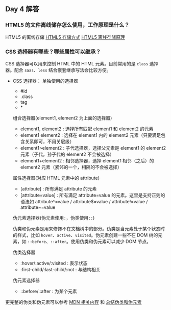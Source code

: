 ## Day 4 解答

### HTML5 的文件离线储存怎么使用，工作原理是什么？

HTML5 的离线存储
[HTML5 存储方式](https://segmentfault.com/a/1190000011516871)
[HTML5 离线存储原理](https://segmentfault.com/a/1190000006984353)

### CSS 选择器有哪些？哪些属性可以继承？

CSS 选择器可以用来控制 HTML 中的 HTML 元素。目前常用的是 `class` 选择器。配合 `saas`、`less` 结合嵌套继承写法会比较方便。

- CSS 选择器：
  单独使用的选择器

  - #id
  - .class
  - tag
  - \*

  组合选择器(element1, element2 为上面的选择器)

  - element1, element2 : 选择所有匹配 element1 和 element2 的元素
  - element1 element2 : 选择在 element1 内的 element2 元素（只要满足包含关系即可，不用关层级）
  - element1>element2 : 子代选择器，选择父元素是 element1 的 element2 元素（子代，孙子代的 element2 不会被选择）
  - element1+element2 : 相邻选择器，选择 element1 相邻（之后）的 element2 元素（紧邻的一个，相隔的不会被选择）

  属性选择器(对应 HTML 元素中的 attribute)

  - [attribute] : 所有满足 attribute 的元素
  - [attribute=value] : 所有满足 attribute=value 的元素。这里是支持正则的语法如 attribute^=value / attribute\$=value / attribute!=value / attribute~=value

  伪元素选择器(伪元素使用`:`，伪类使用`::`)

  伪类和伪元素是用来修饰不在文档树中的部分。伪类是当元素处于某个状态时的样式，比如 `hover`、`active`、`visited`。伪元素创建一些不在 DOM 树的元素，如 `::before`、`::after`。使用伪类和伪元素可以减少 DOM 节点。

  伪类选择器

  - :hover/:active/:visited : 表示状态
  - :first-child/:last-child/:not : 与结构相关

  伪元素选择器

  - ::before/::after : 为某个元素

更完整的伪类和伪元素可以参考 [MDN 相关内容](https://developer.mozilla.org/zh-CN/docs/Learn/CSS/Introduction_to_CSS/Pseudo-classes_and_pseudo-elements) 和 [总结伪类和伪元素](http://www.alloyteam.com/2016/05/summary-of-pseudo-classes-and-pseudo-elements/)
